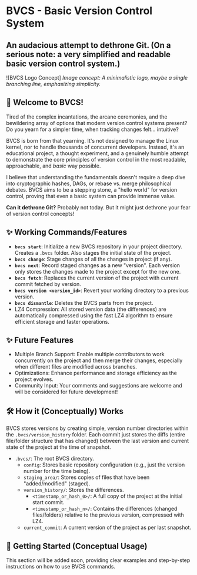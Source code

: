 # BVCS - Basic Version Control System

## An audacious attempt to dethrone Git. (On a serious note: a very simplified and readable basic version control system.)

![BVCS Logo Concept]
*Image concept: A minimalistic logo, maybe a single branching line, emphasizing simplicity.*

## 🚀 Welcome to BVCS!

Tired of the complex incantations, the arcane ceremonies, and the bewildering array of options that modern version control systems present? Do you yearn for a simpler time, when tracking changes felt... intuitive?

BVCS is born from that yearning. It's not designed to manage the Linux kernel, nor to handle thousands of concurrent developers. Instead, it's an educational project, a thought experiment, and a genuinely humble attempt to demonstrate the core principles of version control in the most readable, approachable, and *basic* way possible.

I believe that understanding the fundamentals doesn't require a deep dive into cryptographic hashes, DAGs, or rebase vs. merge philosophical debates. BVCS aims to be a stepping stone, a "hello world" for version control, proving that even a basic system can provide immense value.

**Can it dethrone Git?** Probably not today. But it might just dethrone your fear of version control concepts!

## ✨ Working Commands/Features

* **`bvcs start`**: Initialize a new BVCS repository in your project directory. Creates a `.bvcs` folder. Also stages the initial state of the project.
* **`bvcs change`**: Stage changes of all the changes in project (if any).
* **`bvcs next`**: Record staged changes as a new "version". Each version only stores the changes made to the project except for the new one.
* **`bvcs fetch`**: Replaces the current version of the project with current commit fetched by version.
* **`bvcs version <version_id>`**: Revert your working directory to a previous version.
* **`bvcs dismantle`**: Deletes the BVCS parts from the project.
* LZ4 Compression: All stored version data (the differences) are automatically compressed using the fast LZ4 algorithm to ensure efficient storage and faster operations.

## ✨ Future Features

* Multiple Branch Support: Enable multiple contributors to work concurrently on the project and then merge their changes, especially when different files are modified across branches.
* Optimizations: Enhance performance and storage efficiency as the project evolves.
* Community Input: Your comments and suggestions are welcome and will be considered for future development!

## 🛠️ How it (Conceptually) Works

BVCS stores versions by creating simple, version number directories within the `.bvcs/version_history` folder. Each commit just stores the diffs (entire file/folder structure  that has changed) between the last version and current state of the project at the time of snapshot.

* `.bvcs/`: The root BVCS directory.
    * `config`: Stores basic repository configuration (e.g., just the version number for the time being).
    * `staging_area/`: Stores copies of files that have been "added/modified" (staged).
    * `version_history/`: Stores the differences.
        * `<timestamp_or_hash_0>/`: A full copy of the project at the initial start commit.
        * `<timestamp_or_hash_n>/`: Contains the differences (changed files/folders) relative to the previous version, compressed with LZ4.
    * `current_commit`: A current version of the project as per last snapshot.

## 🚀 Getting Started (Conceptual Usage)

This section will be added soon, providing clear examples and step-by-step instructions on how to use BVCS commands.
